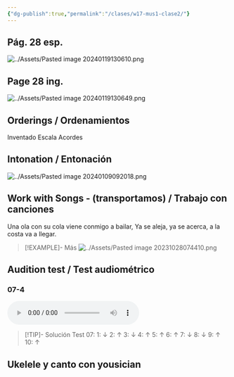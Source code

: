 ```yaml
---
{"dg-publish":true,"permalink":"/clases/w17-mus1-clase2/"}
---
```


<div class="slide">

## Pág. 28 esp.

![../Assets/Pasted image 20240119130610.png](/img/user/Assets/Pasted%20image%2020240119130610.png)

</div>
<div class="slide">

## Page 28 ing.

![../Assets/Pasted image 20240119130649.png](/img/user/Assets/Pasted%20image%2020240119130649.png)

</div>
<div class=slide>

## Orderings / Ordenamientos

Inventado
Escala
Acordes

</div>
<div class=slide>

## Intonation / Entonación

![../Assets/Pasted image 20240109092018.png](/img/user/Assets/Pasted%20image%2020240109092018.png)

</div>

<div class=slide>

## Work with Songs - (transportamos) / Trabajo con canciones

Una ola con su cola viene conmigo a bailar,
Ya se aleja, ya se acerca, a la costa va a llegar.

>[!EXAMPLE]- Más
>![../Assets/Pasted image 20231028074410.png](/img/user/Assets/Pasted%20image%2020231028074410.png)

</div>
 
<div class=slide>

## Audition test / Test audiométrico

### 07-4

<audio src="https://docs.google.com/uc?export=download&id=1OW7J7Tt6aa3aBE-MiLeNGitk1FKC4icG" controls></audio>

> [!TIP]- Solución
>Test 07: 1: ↓   2: ↑    3: ↓    4: ↑    5: ↑    6: ↑    7: ↓    8: ↓    9: ↑    10: ↑

</div>
<div class="slide">

## Ukelele y canto con yousician

</div>
